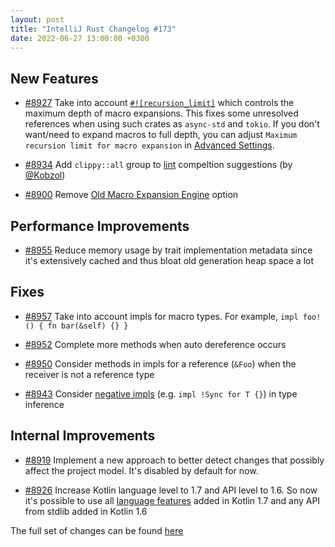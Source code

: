 ```yaml
---
layout: post
title: "IntelliJ Rust Changelog #173"
date: 2022-06-27 13:00:00 +0300
---
```



## New Features

* [#8927] Take into account [`#![recursion_limit]`](https://doc.rust-lang.org/reference/attributes/limits.html#the-recursion_limit-attribute)  which controls the maximum depth of macro expansions. This fixes some unresolved references when using such crates as `async-std` and `tokio`. If you don't want/need to expand macros to full depth, you can adjust `Maximum recursion limit for macro expansion` in [Advanced Settings](https://jetbrains.com/help/idea/advanced-settings.html).

* [#8934] Add `clippy::all` group to [lint](https://doc.rust-lang.org/rustc/lints/index.html) compeltion suggestions (by [@Kobzol])

* [#8900] Remove [Old Macro Expansion Engine](https://blog.jetbrains.com/clion/2020/07/intellij-rust-0-3-new-macro-expansion-engine) option

## Performance Improvements

* [#8955] Reduce memory usage by trait implementation metadata since it's extensively cached and thus bloat old generation heap space a lot

## Fixes

* [#8957] Take into account impls for macro types. For example, `impl foo!() { fn bar(&self) {} }`

* [#8952] Complete more methods when auto dereference occurs

* [#8950] Consider methods in impls for a reference (`&Foo`) when the receiver is not a reference type

* [#8943] Consider [negative impls](https://github.com/rust-lang/rust/issues/68318) (e.g. `impl !Sync for T {}`) in type inference

## Internal Improvements

* [#8919] Implement a new approach to better detect changes that possibly affect the project model. It's disabled by default for now.

* [#8926] Increase Kotlin language level to 1.7 and API level to 1.6. So now it's possible to use all [language features](https://kotlinlang.org/docs/whatsnew17.html#language) added in Kotlin 1.7 and any API from stdlib added in Kotlin 1.6

The full set of changes can be found [here](https://github.com/intellij-rust/intellij-rust/milestone/81?closed=1)

[@Kobzol]: https://github.com/Kobzol

[#8900]: https://github.com/intellij-rust/intellij-rust/pull/8900
[#8919]: https://github.com/intellij-rust/intellij-rust/pull/8919
[#8926]: https://github.com/intellij-rust/intellij-rust/pull/8926
[#8927]: https://github.com/intellij-rust/intellij-rust/pull/8927
[#8934]: https://github.com/intellij-rust/intellij-rust/pull/8934
[#8943]: https://github.com/intellij-rust/intellij-rust/pull/8943
[#8950]: https://github.com/intellij-rust/intellij-rust/pull/8950
[#8952]: https://github.com/intellij-rust/intellij-rust/pull/8952
[#8955]: https://github.com/intellij-rust/intellij-rust/pull/8955
[#8957]: https://github.com/intellij-rust/intellij-rust/pull/8957
